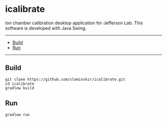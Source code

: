 # icalibrate
Ion chamber calibration desktop application for Jefferson Lab.  This software is developed with Java Swing.

---
 - [Build](https://github.com/slominskir/icalibrate)
 - [Run](https://github.com/slominskir/icalibrate)
---

## Build
```
git clone https://github.com/slominskir/icalibrate.git
cd icalibrate
gradlew build
```

## Run
```
gradlew run
```
